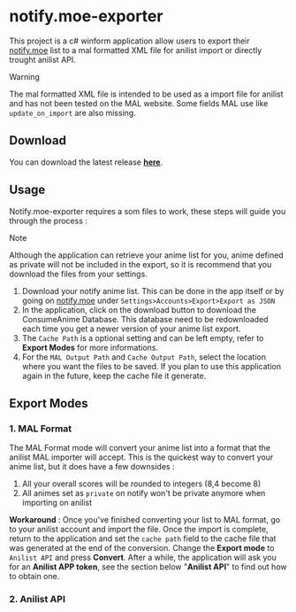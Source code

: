 # notify.moe-exporter
This project is a c# winform application allow users to export their [notify.moe](https://notify.moe) list to a mal formatted XML file for anilist import or directly trought anilist API.
> [!WARNING]
> The mal formatted XML file is intended to be used as a import file for anilist and has not been tested on the MAL website. Some fields MAL use like `update_on_import` are also missing.
## Download
You can download the latest release [**here**](https://github.com/kitsumed/notify.moe-exporter/releases/latest/download/Release.zip).
## Usage
Notify.moe-exporter requires a som files to work, these steps will guide you through the process :
> [!NOTE]
> Although the application can retrieve your anime list for you, anime defined as private will not be included in the export, so it is recommend that you download the files from your settings.
1. Download your notify anime list. This can be done in the app itself or by going on [notify.moe](https://notify.moe) under `Settings>Accounts>Export>Export as JSON`
3. In the application, click on the download button to download the ConsumeAnime Database. This database need to be redownloaded each time you get a newer version of your anime list export.
4. The `Cache Path` is a optional setting and can be left empty, refer to **Export Modes** for more informations.
5. For the `MAL Output Path` and `Cache Output Path`, select the location where you want the files to be saved. If you plan to use this application again in the future, keep the cache file it generate.

## Export Modes
### 1. MAL Format
The MAL Format mode will convert your anime list into a format that the anilist MAL importer will accept.
This is the quickest way to convert your anime list, but it does have a few downsides :
1. All your overall scores will be rounded to integers (8,4 become 8)
2. All animes set as `private` on notify won't be private anymore when importing on anilist

**Workaround** : Once you've finished converting your list to MAL format, go to your anilist account and import the file. Once the import is complete, return to the application and set the `cache path` field to the cache file that was generated at the end of the conversion. Change the **Export mode** to `Anilist API` and press **Convert**. After a while, the application will ask you for an **Anilist APP token**, see the section below "**Anilist API**" to find out how to obtain one.
### 2. Anilist API
